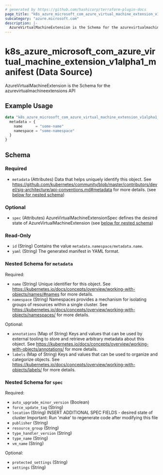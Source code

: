 ```yaml
---
# generated by https://github.com/hashicorp/terraform-plugin-docs
page_title: "k8s_azure_microsoft_com_azure_virtual_machine_extension_v1alpha1_manifest Data Source - terraform-provider-k8s"
subcategory: "azure.microsoft.com"
description: |-
  AzureVirtualMachineExtension is the Schema for the azurevirtualmachineextensions API
---
```


# k8s_azure_microsoft_com_azure_virtual_machine_extension_v1alpha1_manifest (Data Source)

AzureVirtualMachineExtension is the Schema for the azurevirtualmachineextensions API

## Example Usage

```terraform
data "k8s_azure_microsoft_com_azure_virtual_machine_extension_v1alpha1_manifest" "example" {
  metadata = {
    name      = "some-name"
    namespace = "some-namespace"
  }
}
```

<!-- schema generated by tfplugindocs -->
## Schema

### Required

- `metadata` (Attributes) Data that helps uniquely identify this object. See https://github.com/kubernetes/community/blob/master/contributors/devel/sig-architecture/api-conventions.md#metadata for more details. (see [below for nested schema](#nestedatt--metadata))

### Optional

- `spec` (Attributes) AzureVirtualMachineExtensionSpec defines the desired state of AzureVirtualMachineExtension (see [below for nested schema](#nestedatt--spec))

### Read-Only

- `id` (String) Contains the value `metadata.namespace/metadata.name`.
- `yaml` (String) The generated manifest in YAML format.

<a id="nestedatt--metadata"></a>
### Nested Schema for `metadata`

Required:

- `name` (String) Unique identifier for this object. See https://kubernetes.io/docs/concepts/overview/working-with-objects/names/#names for more details.
- `namespace` (String) Namespaces provides a mechanism for isolating groups of resources within a single cluster. See https://kubernetes.io/docs/concepts/overview/working-with-objects/namespaces/ for more details.

Optional:

- `annotations` (Map of String) Keys and values that can be used by external tooling to store and retrieve arbitrary metadata about this object. See https://kubernetes.io/docs/concepts/overview/working-with-objects/annotations/ for more details.
- `labels` (Map of String) Keys and values that can be used to organize and categorize objects. See https://kubernetes.io/docs/concepts/overview/working-with-objects/labels/ for more details.


<a id="nestedatt--spec"></a>
### Nested Schema for `spec`

Required:

- `auto_upgrade_minor_version` (Boolean)
- `force_update_tag` (String)
- `location` (String) INSERT ADDITIONAL SPEC FIELDS - desired state of cluster Important: Run 'make' to regenerate code after modifying this file
- `publisher` (String)
- `resource_group` (String)
- `type_handler_version` (String)
- `type_name` (String)
- `vm_name` (String)

Optional:

- `protected_settings` (String)
- `settings` (String)
